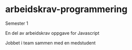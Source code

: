 # arbeidskrav-programmering

Semester 1

En del av arbeidskrav oppgave for Javascript

Jobbet i team sammen med en medstudent
